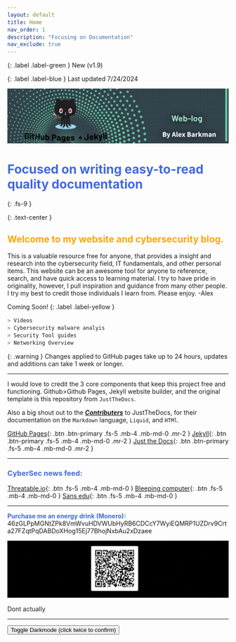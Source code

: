 ```yaml
---
layout: default
title: Home
nav_order: 1
description: "Focusing on Documentation"
nav_exclude: true
---
```


{: .label .label-green } 
New (v1.9)

{: .label .label-blue } 
Last updated 7/24/2024

![new](/assets/new.jpg)

# <span style="color: royalblue; font-weight: bold;"> Focused on writing easy-to-read quality documentation</span>
{: .fs-9 }

{: .text-center }
## <span style="color: orange; font-weight: bold;">Welcome to my website and cybersecurity blog.</span>

This is a valuable resource free for anyone, that provides a insight and research into the cybersecurity field, IT fundamentals, and other personal items. This website can be an awesome tool for anyone to reference, search, and have quick access to learning material. I try to have pride in originality, however, I pull inspiration and guidance from many other people. I try my best to credit those individuals I learn from. Please enjoy. -Alex


Coming Soon!
{: .label .label-yellow }
````scss
> Videos 
> Cybersecurity malware analyis 
> Security Tool guides
> Networking Overview 
````

{: .warning }
Changes applied to GitHub pages take up to 24 hours, updates and additions can take 1 week or longer.

----

 I would love to credit the 3 core components that keep this project free and functioning. Github>Github Pages, Jekyll website builder, and the original template is this repository from `JustTheDocs`. 

 Also a big shout out to the ***[Contributers]*** to JustTheDocs, for their documentation on the `Markdown` language, `Liquid`, and `HTMl`.


[GitHub Pages][GitHub Pages]{: .btn .btn-primary .fs-5 .mb-4 .mb-md-0 .mr-2 }
[Jekyll][Jekyll]{: .btn .btn-primary .fs-5 .mb-4 .mb-md-0 .mr-2 }
[Just the Docs][Just the Docs repo]{: .btn .btn-primary .fs-5 .mb-4 .mb-md-0 .mr-2 }


----

### <span style="color: royalblue; font-weight: bold;">CyberSec news feed:</span>

[Threatable.io]{: .btn .fs-5 .mb-4 .mb-md-0 }
[Bleeping computer]{: .btn .fs-5 .mb-4 .mb-md-0 }
[Sans edu]{: .btn .fs-5 .mb-4 .mb-md-0 }

----

<span style="color: royalblue; font-weight: bold;">Purchase me an energy drink (Monero):</span>
46zGLPpMGNtZPk8VmWvuHDVWUbHyRB6CDCcY7WyiEQMRP1UZDrv9Crta27FZqtPqDABDoXHog15Ej77BhojNxbAu2xDzaee

![donations](/assets/donations.png)

Dont actually

---

<button class="btn btn-primary js-toggle-dark-mode">Toggle Darkmode (click twice to confirm)</button>

<script>
const toggleDarkMode = document.querySelector('.js-toggle-dark-mode');

jtd.addEvent(toggleDarkMode, 'click', function(){
  if (jtd.getTheme() === 'dark') {
    jtd.setTheme('light');
    toggleDarkMode.textContent = 'View dark color scheme';
  } else {
    jtd.setTheme('dark');
    toggleDarkMode.textContent = 'View light color scheme';
  }
});
</script>

[Jekyll]: https://jekyllrb.com
[Jekyll configuration]: https://jekyllrb.com/docs/configuration/
[Threatable.io]: https://www.threatable.io/
[Bleeping computer]: https://www.bleepingcomputer.com/
[Sans edu]:https://isc.sans.edu/
[Just the Docs Template]: https://just-the-docs.github.io/just-the-docs-template/
[Just the Docs]: https://just-the-docs.com
[Just the Docs repo]: https://github.com/just-the-docs/just-the-docs
[Just the Docs README]: https://github.com/just-the-docs/just-the-docs/blob/main/README.md
[GitHub Pages]: https://pages.github.com/
[Template README]: https://github.com/just-the-docs/just-the-docs-template/blob/main/README.md
[GitHub Pages]: https://pages.github.com/
[use the template]: https://github.com/just-the-docs/just-the-docs-template/generate
[Contributers]: https://just-the-docs.com/#contributing

